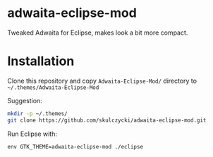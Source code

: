 # adwaita-eclipse-mod
Tweaked Adwaita for Eclipse, makes look a bit more compact.

# Installation

Clone this repository and copy `Adwaita-Eclipse-Mod/` directory to `~/.themes/Adwaita-Eclipse-Mod`

Suggestion:

```bash
mkdir -p ~/.themes/
git clone https://github.com/skulczycki/adwaita-eclipse-mod.git
```

Run Eclipse with:

    env GTK_THEME=adwaita-eclipse-mod ./eclipse
